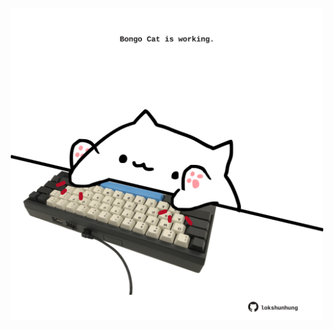 <!-- built at 11/06/2021, 06:02:15 UTC -->
<p align="center">
  <img width="500" height="500" src="./ReadmeImage.svg">
</p>
